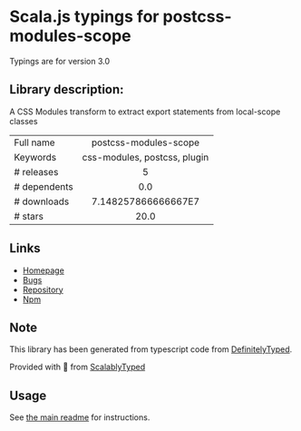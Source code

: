 
# Scala.js typings for postcss-modules-scope

Typings are for version 3.0

## Library description:
A CSS Modules transform to extract export statements from local-scope classes

|                    |                 |
| ------------------ | :-------------: |
| Full name          | postcss-modules-scope |
| Keywords           | css-modules, postcss, plugin |
| # releases         | 5 |
| # dependents       | 0.0 |
| # downloads        | 7.148257866666667E7 |
| # stars            | 20.0 |

## Links
- [Homepage](https://github.com/css-modules/postcss-modules-scope)
- [Bugs](https://github.com/css-modules/postcss-modules-scope/issues)
- [Repository](https://github.com/css-modules/postcss-modules-scope)
- [Npm](https://www.npmjs.com/package/postcss-modules-scope)
    


## Note
This library has been generated from typescript code from [DefinitelyTyped](https://definitelytyped.org).

Provided with :purple_heart: from [ScalablyTyped](https://github.com/oyvindberg/ScalablyTyped)

## Usage
See [the main readme](../../readme.md) for instructions.


